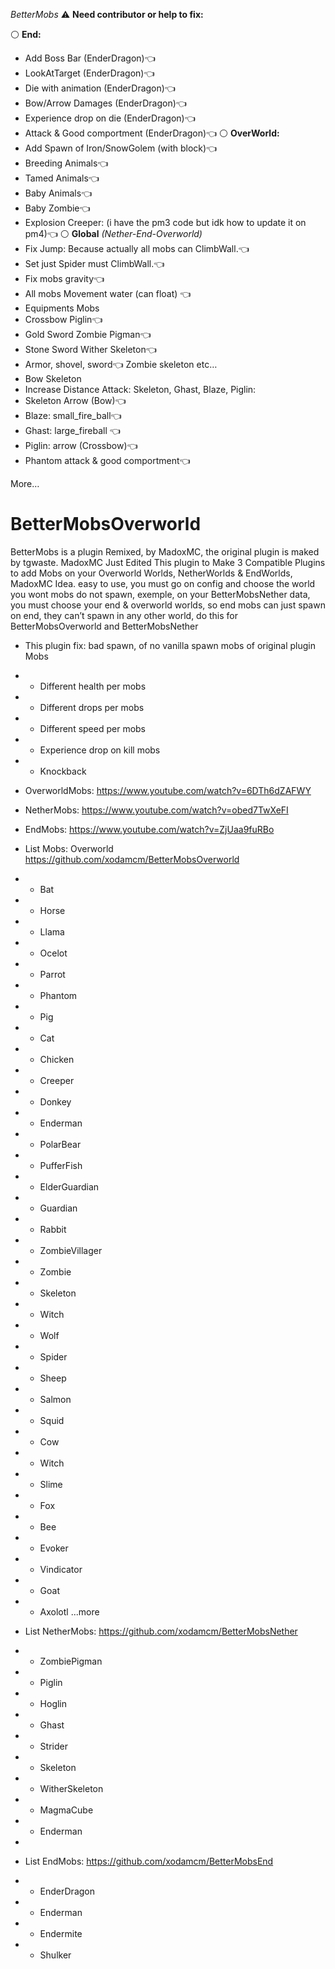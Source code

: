 *BetterMobs*
⚠️ **__Need contributor or help to fix:__**

⚪️ **__End:__**
- Add Boss Bar (EnderDragon)👈
- LookAtTarget (EnderDragon)👈
- Die with animation (EnderDragon)👈
- Bow/Arrow Damages (EnderDragon)👈
- Experience drop on die (EnderDragon)👈
- Attack & Good comportment (EnderDragon)👈
⚪️ **__OverWorld:__**
- Add Spawn of Iron/SnowGolem (with block)👈
- Breeding Animals👈
- Tamed Animals👈
- Baby Animals👈
- Baby Zombie👈
- Explosion Creeper:  (i have the pm3 code but idk how to update it on pm4)👈
⚪️ **__Global__** *(Nether-End-Overworld)*
- Fix Jump: Because actually all mobs can ClimbWall.👈
- Set just Spider must ClimbWall.👈
- Fix mobs gravity👈
- All mobs Movement water (can float) 👈
- Equipments Mobs 
- Crossbow Piglin👈
- Gold Sword Zombie Pigman👈
- Stone Sword Wither Skeleton👈
- Armor, shovel, sword👈
Zombie skeleton etc…
- Bow Skeleton 
- Increase Distance Attack: Skeleton, Ghast, Blaze, Piglin:
- Skeleton Arrow (Bow)👈
- Blaze: small_fire_ball👈
- Ghast: large_fireball 👈
- Piglin: arrow (Crossbow)👈
- Phantom attack & good comportment👈

More…

# BetterMobsOverworld
BetterMobs is a plugin Remixed, by MadoxMC, the original plugin is maked by tgwaste.
MadoxMC Just Edited This plugin to Make 3 Compatible Plugins to add Mobs on your Overworld Worlds, NetherWorlds &amp; EndWorlds, 
MadoxMC Idea.
easy to use, you must go on config and choose the world you wont mobs  do not spawn,  exemple, on your BetterMobsNether data, you must choose your end &amp; overworld worlds, so end mobs can just spawn on end, they can’t spawn in any other world, do this for BetterMobsOverworld and BetterMobsNether 
- This plugin fix: bad spawn, of no vanilla spawn mobs of original plugin Mobs 
- - Different health per mobs 
- - Different drops per mobs
- - Different speed per mobs 
- - Experience drop on kill mobs
- - Knockback 

- OverworldMobs: https://www.youtube.com/watch?v=6DTh6dZAFWY
- NetherMobs: https://www.youtube.com/watch?v=obed7TwXeFI
- EndMobs: https://www.youtube.com/watch?v=ZjUaa9fuRBo

- List Mobs: Overworld https://github.com/xodamcm/BetterMobsOverworld
-    - Bat
-    - Horse
-    - Llama
-    - Ocelot
-    - Parrot
-    - Phantom
-    - Pig
-    - Cat
-    - Chicken
-    - Creeper
-    - Donkey
-    - Enderman
-    - PolarBear
-    - PufferFish
-    - ElderGuardian
-    - Guardian
-    - Rabbit
-    - ZombieVillager
-    - Zombie
-    - Skeleton
-    - Witch
-    - Wolf
-    - Spider
-    - Sheep
-    - Salmon
-    - Squid
-    - Cow
-    - Witch
-    - Slime
-    - Fox
-    - Bee
-    - Evoker 
-    - Vindicator
-    - Goat
-    - Axolotl
...more
    
-   List NetherMobs: https://github.com/xodamcm/BetterMobsNether
-    - ZombiePigman 
-    - Piglin 
-    - Hoglin 
-    - Ghast 
-    - Strider 
-    - Skeleton 
-    - WitherSkeleton 
-    - MagmaCube 
-    - Enderman 
-    
-    List EndMobs: https://github.com/xodamcm/BetterMobsEnd
-    - EnderDragon 
-    - Enderman 
-    - Endermite 
-    - Shulker
